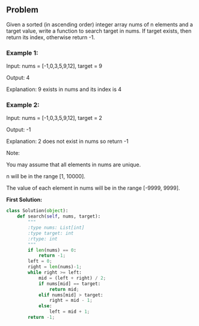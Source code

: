 ## Problem

Given a sorted (in ascending order) integer array nums of n elements and a target value, write a function to search target in nums. If target exists, then return its index, otherwise return -1.


### Example 1:

Input: nums = [-1,0,3,5,9,12], target = 9

Output: 4

Explanation: 9 exists in nums and its index is 4

### Example 2:

Input: nums = [-1,0,3,5,9,12], target = 2

Output: -1

Explanation: 2 does not exist in nums so return -1
 

Note:

You may assume that all elements in nums are unique.

n will be in the range [1, 10000].

The value of each element in nums will be in the range [-9999, 9999].

**First Solution:**
```python
class Solution(object):
    def search(self, nums, target):
        """
        :type nums: List[int]
        :type target: int
        :rtype: int
        """
        if len(nums) == 0:
            return -1;
        left = 0;
        right = len(nums)-1;
        while right >= left:
            mid = (left + right) / 2;
            if nums[mid] == target:
                return mid;
            elif nums[mid] > target:
                right = mid - 1;
            else:
                left = mid + 1;
        return -1;
```

